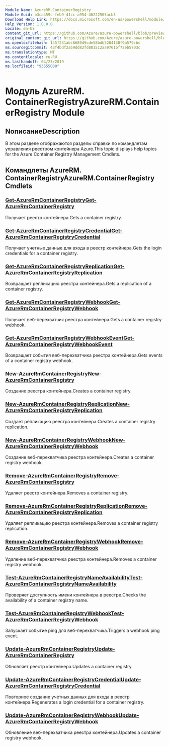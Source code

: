 ```yaml
---
Module Name: AzureRM.ContainerRegistry
Module Guid: b3ca459c-feb9-41cc-a954-46222505acb3
Download Help Link: https://docs.microsoft.com/en-us/powershell/module/azurerm.containerregistry
Help Version: 1.0.0.0
Locale: en-US
content_git_url: https://github.com/Azure/azure-powershell/blob/preview/src/ResourceManager/ContainerRegistry/Commands.ContainerRegistry/help/AzureRM.ContainerRegistry.md
original_content_git_url: https://github.com/Azure/azure-powershell/blob/preview/src/ResourceManager/ContainerRegistry/Commands.ContainerRegistry/help/AzureRM.ContainerRegistry.md
ms.openlocfilehash: 145f231abc6689d9cde58bdb5204138f9a579cbc
ms.sourcegitcommit: 43f4bdf2a59dd82fd881512aa9761bf72eb5703c
ms.translationtype: MT
ms.contentlocale: ru-RU
ms.lasthandoff: 04/23/2019
ms.locfileid: "93555080"
---
```

# <span data-ttu-id="685b5-101">Модуль AzureRM. ContainerRegistry</span><span class="sxs-lookup"><span data-stu-id="685b5-101">AzureRM.ContainerRegistry Module</span></span>
## <span data-ttu-id="685b5-102">Nописание</span><span class="sxs-lookup"><span data-stu-id="685b5-102">Description</span></span>
<span data-ttu-id="685b5-103">В этом разделе отображаются разделы справки по командлетам управления реестром контейнера Azure.</span><span class="sxs-lookup"><span data-stu-id="685b5-103">This topic displays help topics for the Azure Container Registry Management Cmdlets.</span></span>

## <span data-ttu-id="685b5-104">Командлеты AzureRM. ContainerRegistry</span><span class="sxs-lookup"><span data-stu-id="685b5-104">AzureRM.ContainerRegistry Cmdlets</span></span>
### [<span data-ttu-id="685b5-105">Get-AzureRmContainerRegistry</span><span class="sxs-lookup"><span data-stu-id="685b5-105">Get-AzureRmContainerRegistry</span></span>](Get-AzureRmContainerRegistry.md)
<span data-ttu-id="685b5-106">Получает реестр контейнера.</span><span class="sxs-lookup"><span data-stu-id="685b5-106">Gets a container registry.</span></span>

### [<span data-ttu-id="685b5-107">Get-AzureRmContainerRegistryCredential</span><span class="sxs-lookup"><span data-stu-id="685b5-107">Get-AzureRmContainerRegistryCredential</span></span>](Get-AzureRmContainerRegistryCredential.md)
<span data-ttu-id="685b5-108">Получает учетные данные для входа в реестр контейнера.</span><span class="sxs-lookup"><span data-stu-id="685b5-108">Gets the login credentials for a container registry.</span></span>

### [<span data-ttu-id="685b5-109">Get-AzureRmContainerRegistryReplication</span><span class="sxs-lookup"><span data-stu-id="685b5-109">Get-AzureRmContainerRegistryReplication</span></span>](Get-AzureRmContainerRegistryReplication.md)
<span data-ttu-id="685b5-110">Возвращает репликацию реестра контейнера.</span><span class="sxs-lookup"><span data-stu-id="685b5-110">Gets a replication of a container registry.</span></span>

### [<span data-ttu-id="685b5-111">Get-AzureRmContainerRegistryWebhook</span><span class="sxs-lookup"><span data-stu-id="685b5-111">Get-AzureRmContainerRegistryWebhook</span></span>](Get-AzureRmContainerRegistryWebhook.md)
<span data-ttu-id="685b5-112">Получает веб-перехватчик реестра контейнера.</span><span class="sxs-lookup"><span data-stu-id="685b5-112">Gets a container registry webhook.</span></span>

### [<span data-ttu-id="685b5-113">Get-AzureRmContainerRegistryWebhookEvent</span><span class="sxs-lookup"><span data-stu-id="685b5-113">Get-AzureRmContainerRegistryWebhookEvent</span></span>](Get-AzureRmContainerRegistryWebhookEvent.md)
<span data-ttu-id="685b5-114">Возвращает события веб-перехватчика реестра контейнера.</span><span class="sxs-lookup"><span data-stu-id="685b5-114">Gets events of a container registry webhook.</span></span>

### [<span data-ttu-id="685b5-115">New-AzureRmContainerRegistry</span><span class="sxs-lookup"><span data-stu-id="685b5-115">New-AzureRmContainerRegistry</span></span>](New-AzureRmContainerRegistry.md)
<span data-ttu-id="685b5-116">Создание реестра контейнера.</span><span class="sxs-lookup"><span data-stu-id="685b5-116">Creates a container registry.</span></span>

### [<span data-ttu-id="685b5-117">New-AzureRmContainerRegistryReplication</span><span class="sxs-lookup"><span data-stu-id="685b5-117">New-AzureRmContainerRegistryReplication</span></span>](New-AzureRmContainerRegistryReplication.md)
<span data-ttu-id="685b5-118">Создает репликацию реестра контейнера.</span><span class="sxs-lookup"><span data-stu-id="685b5-118">Creates a container registry replication.</span></span>

### [<span data-ttu-id="685b5-119">New-AzureRmContainerRegistryWebhook</span><span class="sxs-lookup"><span data-stu-id="685b5-119">New-AzureRmContainerRegistryWebhook</span></span>](New-AzureRmContainerRegistryWebhook.md)
<span data-ttu-id="685b5-120">Создание веб-перехватчика реестра контейнера.</span><span class="sxs-lookup"><span data-stu-id="685b5-120">Creates a container registry webhook.</span></span>

### [<span data-ttu-id="685b5-121">Remove-AzureRmContainerRegistry</span><span class="sxs-lookup"><span data-stu-id="685b5-121">Remove-AzureRmContainerRegistry</span></span>](Remove-AzureRmContainerRegistry.md)
<span data-ttu-id="685b5-122">Удаляет реестр контейнера.</span><span class="sxs-lookup"><span data-stu-id="685b5-122">Removes a container registry.</span></span>

### [<span data-ttu-id="685b5-123">Remove-AzureRmContainerRegistryReplication</span><span class="sxs-lookup"><span data-stu-id="685b5-123">Remove-AzureRmContainerRegistryReplication</span></span>](Remove-AzureRmContainerRegistryReplication.md)
<span data-ttu-id="685b5-124">Удаляет репликацию реестра контейнера.</span><span class="sxs-lookup"><span data-stu-id="685b5-124">Removes a container registry replication.</span></span>

### [<span data-ttu-id="685b5-125">Remove-AzureRmContainerRegistryWebhook</span><span class="sxs-lookup"><span data-stu-id="685b5-125">Remove-AzureRmContainerRegistryWebhook</span></span>](Remove-AzureRmContainerRegistryWebhook.md)
<span data-ttu-id="685b5-126">Удаление веб-перехватчика реестра контейнера.</span><span class="sxs-lookup"><span data-stu-id="685b5-126">Removes a container registry webhook.</span></span>

### [<span data-ttu-id="685b5-127">Test-AzureRmContainerRegistryNameAvailability</span><span class="sxs-lookup"><span data-stu-id="685b5-127">Test-AzureRmContainerRegistryNameAvailability</span></span>](Test-AzureRmContainerRegistryNameAvailability.md)
<span data-ttu-id="685b5-128">Проверяет доступность имени контейнера в реестре.</span><span class="sxs-lookup"><span data-stu-id="685b5-128">Checks the availability of a container registry name.</span></span>

### [<span data-ttu-id="685b5-129">Test-AzureRmContainerRegistryWebhook</span><span class="sxs-lookup"><span data-stu-id="685b5-129">Test-AzureRmContainerRegistryWebhook</span></span>](Test-AzureRmContainerRegistryWebhook.md)
<span data-ttu-id="685b5-130">Запускает событие ping для веб-перехватчика.</span><span class="sxs-lookup"><span data-stu-id="685b5-130">Triggers a webhook ping event.</span></span>

### [<span data-ttu-id="685b5-131">Update-AzureRmContainerRegistry</span><span class="sxs-lookup"><span data-stu-id="685b5-131">Update-AzureRmContainerRegistry</span></span>](Update-AzureRmContainerRegistry.md)
<span data-ttu-id="685b5-132">Обновляет реестр контейнера.</span><span class="sxs-lookup"><span data-stu-id="685b5-132">Updates a container registry.</span></span>

### [<span data-ttu-id="685b5-133">Update-AzureRmContainerRegistryCredential</span><span class="sxs-lookup"><span data-stu-id="685b5-133">Update-AzureRmContainerRegistryCredential</span></span>](Update-AzureRmContainerRegistryCredential.md)
<span data-ttu-id="685b5-134">Повторное создание учетных данных для входа в реестр контейнера.</span><span class="sxs-lookup"><span data-stu-id="685b5-134">Regenerates a login credential for a container registry.</span></span>

### [<span data-ttu-id="685b5-135">Update-AzureRmContainerRegistryWebhook</span><span class="sxs-lookup"><span data-stu-id="685b5-135">Update-AzureRmContainerRegistryWebhook</span></span>](Update-AzureRmContainerRegistryWebhook.md)
<span data-ttu-id="685b5-136">Обновление веб-перехватчика реестра контейнера.</span><span class="sxs-lookup"><span data-stu-id="685b5-136">Updates a container registry webhook.</span></span>

